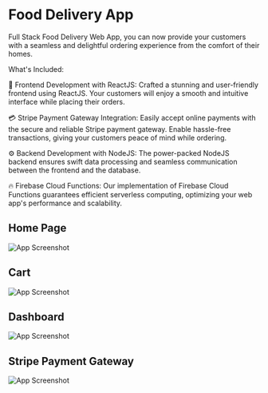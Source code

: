 
# Food Delivery App

 Full Stack Food Delivery Web App, you can now provide your customers with a seamless and delightful ordering experience from the comfort of their homes.




What's Included:

🚀 Frontend Development with ReactJS: Crafted a stunning and user-friendly frontend using ReactJS. Your customers will enjoy a smooth and intuitive interface while placing their orders.

💳 Stripe Payment Gateway Integration: Easily accept online payments with the secure and reliable Stripe payment gateway. Enable hassle-free transactions, giving your customers peace of mind while ordering.

⚙️ Backend Development with NodeJS: The power-packed NodeJS backend ensures swift data processing and seamless communication between the frontend and the database.

🔥 Firebase Cloud Functions: Our implementation of Firebase Cloud Functions guarantees efficient serverless computing, optimizing your web app's performance and scalability.



## Home Page

![App Screenshot](https://github.com/harshjoundal/Food_Delivery_app/assets/72031522/66c095e9-beb3-41aa-856b-273d3fc599c2)

## Cart

![App Screenshot](https://github.com/harshjoundal/Food_Delivery_app/assets/72031522/4a0b87de-c51d-4851-bbd7-6f6f028c2e01)

## Dashboard

![App Screenshot](https://github.com/harshjoundal/Food_Delivery_app/assets/72031522/c62b18df-1301-4351-a85d-4c2400edb3e7)

## Stripe Payment Gateway

![App Screenshot](https://github.com/harshjoundal/Food_Delivery_app/assets/72031522/d87d8884-3442-4773-bca0-879e792e1e8b)

